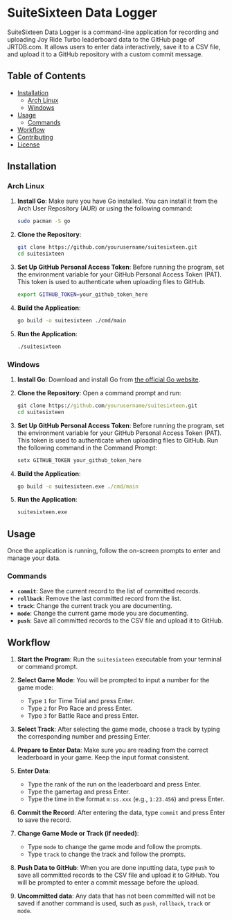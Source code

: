 # SuiteSixteen Data Logger

SuiteSixteen Data Logger is a command-line application for recording and uploading Joy Ride Turbo leaderboard data to the GitHub page of JRTDB.com. It allows users to enter data interactively, save it to a CSV file, and upload it to a GitHub repository with a custom commit message.

## Table of Contents

- [Installation](#installation)
  - [Arch Linux](#arch-linux)
  - [Windows](#windows)
- [Usage](#usage)
  - [Commands](#commands)
- [Workflow](#workflow)
- [Contributing](#contributing)
- [License](#license)

## Installation

### Arch Linux

1. **Install Go**: Make sure you have Go installed. You can install it from the Arch User Repository (AUR) or using the following command:

    ```bash
    sudo pacman -S go
    ```

2. **Clone the Repository**:

    ```bash
    git clone https://github.com/yourusername/suitesixteen.git
    cd suitesixteen
    ```

3. **Set Up GitHub Personal Access Token**: Before running the program, set the environment variable for your GitHub Personal Access Token (PAT). This token is used to authenticate when uploading files to GitHub.

    ```bash
    export GITHUB_TOKEN=your_github_token_here
    ```

4. **Build the Application**:

    ```bash
    go build -o suitesixteen ./cmd/main
    ```

5. **Run the Application**:

    ```bash
    ./suitesixteen
    ```

### Windows

1. **Install Go**: Download and install Go from [the official Go website](https://golang.org/dl/).

2. **Clone the Repository**: Open a command prompt and run:

    ```cmd
    git clone https://github.com/yourusername/suitesixteen.git
    cd suitesixteen
    ```

3. **Set Up GitHub Personal Access Token**: Before running the program, set the environment variable for your GitHub Personal Access Token (PAT). This token is used to authenticate when uploading files to GitHub. Run the following command in the Command Prompt:

    ```cmd
    setx GITHUB_TOKEN your_github_token_here
    ```

4. **Build the Application**:

    ```cmd
    go build -o suitesixteen.exe ./cmd/main
    ```

5. **Run the Application**:

    ```cmd
    suitesixteen.exe
    ```

## Usage

Once the application is running, follow the on-screen prompts to enter and manage your data.

### Commands

- **`commit`**: Save the current record to the list of committed records.
- **`rollback`**: Remove the last committed record from the list.
- **`track`**: Change the current track you are documenting.
- **`mode`**: Change the current game mode you are documenting.
- **`push`**: Save all committed records to the CSV file and upload it to GitHub.

## Workflow

1. **Start the Program**: Run the `suitesixteen` executable from your terminal or command prompt.

2. **Select Game Mode**: You will be prompted to input a number for the game mode:
   - Type `1` for Time Trial and press Enter.
   - Type `2` for Pro Race and press Enter.
   - Type `3` for Battle Race and press Enter.

3. **Select Track**: After selecting the game mode, choose a track by typing the corresponding number and pressing Enter.

4. **Prepare to Enter Data**: Make sure you are reading from the correct leaderboard in your game. Keep the input format consistent.

5. **Enter Data**:
   - Type the rank of the run on the leaderboard and press Enter.
   - Type the gamertag and press Enter.
   - Type the time in the format `m:ss.xxx` (e.g., `1:23.456`) and press Enter.

6. **Commit the Record**: After entering the data, type `commit` and press Enter to save the record.

7. **Change Game Mode or Track (if needed)**:
   - Type `mode` to change the game mode and follow the prompts.
   - Type `track` to change the track and follow the prompts.

8. **Push Data to GitHub**: When you are done inputting data, type `push` to save all committed records to the CSV file and upload it to GitHub. You will be prompted to enter a commit message before the upload.
9. **Uncommitted data**: Any data that has not been committed will not be saved if another command is used, such as `push`, `rollback`, `track` or `mode`.
